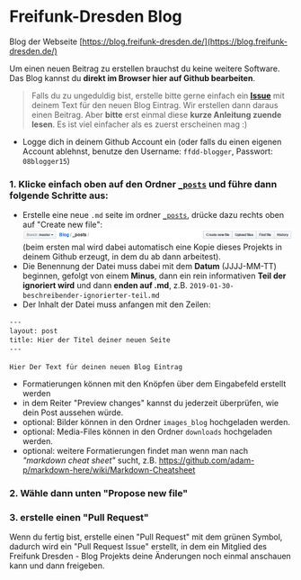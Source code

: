# Freifunk-Dresden Blog
Blog der Webseite [https://blog.freifunk-dresden.de/](https://blog.freifunk-dresden.de/)

Um einen neuen Beitrag zu erstellen brauchst du keine weitere Software. Das Blog kannst du **direkt im Browser hier auf Github bearbeiten**.


> Falls du zu ungeduldig bist, erstelle bitte gerne einfach ein **[Issue](https://github.com/Freifunk-Dresden/Blog/issues)** mit deinem Text für den neuen Blog Eintrag. Wir erstellen dann daraus einen Beitrag. Aber **bitte** erst einmal diese **kurze Anleitung zuende lesen**. Es ist viel einfacher als es zuerst erscheinen mag :)

- Logge dich in deinem Github Account ein (oder falls du einen eigenen Account ablehnst, benutze den Username: `ffdd-blogger`, Passwort: `08blogger15`)

### 1. Klicke einfach oben auf den Ordner [`_posts`](https://github.com/Freifunk-Dresden/Blog/tree/master/_posts) und führe dann folgende Schritte aus:

  - Erstelle eine neue `.md` seite im ordner [`_posts`](https://github.com/Freifunk-Dresden/Blog/tree/master/_posts), drücke dazu rechts oben auf "Create new file":  
     ![Create new file](https://raw.githubusercontent.com/Freifunk-Dresden/Blog/master/images_blog/create_blog_post.png)
     (beim ersten mal wird dabei automatisch eine Kopie dieses Projekts in deinem Github erzeugt, in dem du ab dann arbeitest). 
  - Die Benennung der Datei muss dabei mit dem **Datum** (JJJJ-MM-TT) beginnen, gefolgt von einem **Minus**, dann ein rein informativen **Teil der ignoriert wird** und dann **enden auf .md**, z.B. `2019-01-30-beschreibender-ignorierter-teil.md`
  - Der Inhalt der Datei muss anfangen mit den Zeilen:
 ```
 ---
 layout: post
 title: Hier der Titel deiner neuen Seite
 ---

 Hier Der Text für deinen neuen Blog Eintrag

 ```
  - Formatierungen können mit den Knöpfen über dem Eingabefeld erstellt werden
  - in dem Reiter "Preview changes" kannst du jederzeit überprüfen, wie dein Post aussehen würde.
  - optional: Bilder können in den Ordner `images_blog` hochgeladen werden.
  - optional: Media-Files können in den Ordner `downloads` hochgeladen werden.
  - optional: weitere Formatierungen findet man wenn man nach *"markdown cheat sheet"* sucht, z.B. https://github.com/adam-p/markdown-here/wiki/Markdown-Cheatsheet

### 2. Wähle dann unten "Propose new file"
### 3. erstelle einen "Pull Request"
Wenn du fertig bist, erstelle einen "Pull Request" mit dem grünen Symbol, dadurch wird ein "Pull Request Issue" erstellt, in dem ein Mitglied des Freifunk Dresden - Blog Projekts deine Änderungen noch einmal anschauen kann und dann freigeben.
